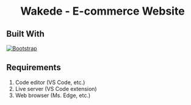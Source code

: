 <h1 align="center">Wakede - E-commerce Website</h1>

## Built With
[![Bootstrap](https://img.shields.io/badge/Bootstrap-v4.5.2-purple.svg?style=rounded-square)](https://getbootstrap.com/)

## Requirements
1. Code editor (VS Code, etc.)
2. Live server (VS Code extension)
3. Web browser (Ms. Edge, etc.)

